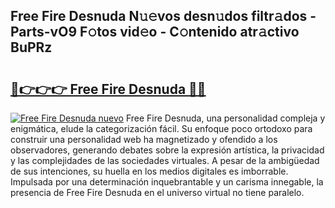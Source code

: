 ## Free Fire Desnuda N𝚞𝚎vos desn𝚞dos filtr𝚊dos - Parts-vO9 F𝚘tos vid𝚎o - C𝚘ntenido atr𝚊ctivo BuPRz

# <h2><a href="http://mb0igud.tromn.icu/?c=Free+Fire+Desnuda">🔗👉👉👉 Free Fire Desnuda 🔗🔗</a></h2>

[![Free Fire Desnuda nuevo](https://i.imgur.com/pEAQMta.gif)](http://mb0igud.tromn.icu/?c=Free+Fire+Desnuda)
Free Fire Desnuda, una personalidad compleja y enigmática, elude la categorización fácil. Su enfoque poco ortodoxo para construir una personalidad web ha magnetizado y ofendido a los observadores, generando debates sobre la expresión artística, la privacidad y las complejidades de las sociedades virtuales. A pesar de la ambigüedad de sus intenciones, su huella en los medios digitales es imborrable. Impulsada por una determinación inquebrantable y un carisma innegable, la presencia de Free Fire Desnuda en el universo virtual no tiene paralelo.

